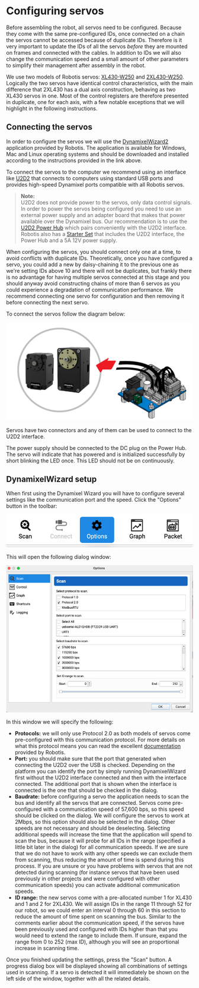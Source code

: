 # Configuring servos

Before assembling the robot, all servos need to be configured. Because they come with the same pre-configured IDs, once connected on a chain the servos cannot be accessed because of duplicate IDs. Therefore is it very important to update the IDs of all the servos *before* they are mounted on frames and connected with the cables. In addition to IDs we will also change the communication speed and a small amount of other parameters to simplify their management after assembly in the robot.

We use two models of Robotis servos: [XL430-W250](https://emanual.robotis.com/docs/en/dxl/x/xl430-w250/) and [2XL430-W250](https://emanual.robotis.com/docs/en/dxl/x/2xl430-w250/). Logically the two servos have identical control characteristics, with the main difference that 2XL430 has a dual axis construction, behaving as two XL430 servos in one. Most of the control registers are therefore presented in duplicate, one for each axis, with a few notable exceptions that we will highlight in the following instructions.

## Connecting the servos

In order to configure the servos we will use the [DynamixelWizard2](https://emanual.robotis.com/docs/en/software/dynamixel/dynamixel_wizard2/) application provided by Robotis. The application is available for Windows, Mac and Linux operating systems and should be downloaded and installed according to the instructions provided in the link above.

To connect the servos to the computer we recommend using an interface like [U2D2](https://emanual.robotis.com/docs/en/parts/interface/u2d2/) that connects to computers using standard USB ports and provides high-speed Dynamixel ports compatible with all Robotis servos.

> **Note:** <br>
> U2D2 does not provide power to the servos, only data control signals. In order to power the servos being configured you need to use an external power supply and an adapter board that makes that power available over the Dynamixel bus. Our recommendation is to use the [U2D2 Power Hub](https://emanual.robotis.com/docs/en/parts/interface/u2d2_power_hub/) which pairs conveniently with the U2D2 interface. Robotis also has a [Starter Set](http://en.robotis.com/shop_en/item.php?it_id=902-0161-200) that includes the U2D2 interface, the Power Hub and a 5A 12V power supply.

When configuring the servos, you should connect only one at a time, to avoid conflicts with duplicate IDs. Theoretically, once you have configured a servo, you could add a new by daisy-chaining it to the previous one as we're setting IDs above 10 and there will not be duplicates, but frankly there is no advantage for having multiple servos connected at this stage and you should anyway avoid constructing chains of more than 6 servos as you could experience a degradation of communication performance. We recommend connecting one servo for configuration and then removing it before connecting the next servo.

To connect the servos follow the diagram below:

![Connecting Servos](imgs/u2d2_phb_05.jpg)

Servos have two connectors and any of them can be used to connect to the U2D2 interface.

The power supply should be connected to the DC plug on the Power Hub. The servo will indicate that has powered and is initialized successfully by short blinking the LED once. This LED should not be on continuously.

## DynamixelWizard setup

When first using the Dynamixel Wizard you will have to configure several settings like the communication port and the speed. Click the "Options" button in the toolbar:

![Options](imgs/dw-options.png)

This will open the following dialog window:

![Options Dialog](imgs/dw-opt-dialog.png)

In this window we will specify the following:

* **Protocols:** we will only use Protocol 2.0 as both models of servos come pre-configured with this communication protocol. For more details on what this protocol means you can read the excellent [documentation](https://emanual.robotis.com/docs/en/dxl/protocol2/) provided by Robotis.
* **Port:** you should make sure that the port that generated when connecting the U2D2 over the USB is checked. Depending on the platform you can identify the port by simply running DynamixelWizard first without the U2D2 interface connected and then with the interface connected. The additional port that is shown when the interface is connected is the one that should be checked in the dialog.
* **Baudrate:** before configuring a servo the application needs to scan the bus and identify all the servos that are connected. Servos come pre-configured with a communication speed of 57,600 bps, so this speed should be clicked on the dialog. We will configure the servos to work at 2Mbps, so this option should also be selected in the dialog. Other speeds are not necessary and should be deselecting. Selecting additional speeds will increase the time that the application will spend to scan the bus, because it will probe for all IDs in the range (specified a little bit later in the dialog) for all communication speeds. If we are sure that we do not have to work with any other speeds we can exclude them from scanning, thus reducing the amount of time is spend during this process. If you are unsure or you have problems with servos that are not detected during scanning (for instance servos that have been used previously in other projects and were configured with other communication speeds) you can activate additional communication speeds.
* **ID range:** the new servos come with a pre-allocated number 1 for XL430 and 1 and 2 for 2XL430. We will assign IDs in the range 11 through 52 for our robot, so we could enter an interval 0 through 60 in this section to reduce the amount of time spent on scanning the bus. Similar to the comments earlier about the communication speed, if the servos have been previously used and configured with IDs higher than that you would need to extend the range to include them. If unsure, expand the range from 0 to 252 (max ID), although you will see an proportional increase in scanning time.

Once you finished updating the settings, press the "Scan" button. A progress dialog box will be displayed showing all combinations of settings used in scanning. If a servo is detected it will immediately be shown on the left side of the window, together with all the related details.